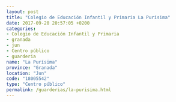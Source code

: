 ```yaml
---
layout: post
title: "Colegio de Educación Infantil y Primaria La Purísima"
date: 2017-09-20 20:57:05 +0200
categories:
- Colegio de Educación Infantil y Primaria
- granada
- jun
- Centro público
- guarderia
name: "La Purísima"
province: "Granada"
location: "Jun"
code: "18005542"
type: "Centro público"
permalink: /guarderias/la-purisima.html
---
```

